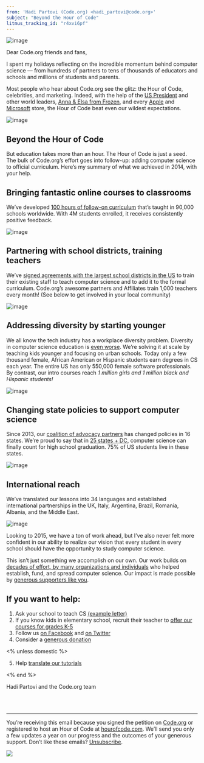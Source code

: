 ```yaml
---
from: 'Hadi Partovi (Code.org) <hadi_partovi@code.org>'
subject: "Beyond the Hour of Code"
litmus_tracking_id: "r4xvi6pf"
---
```


![image](https://code.org/images/email/teacher-quote.png)

Dear Code.org friends and fans,

I spent my holidays reflecting on the incredible momentum behind computer science — from hundreds of partners to tens of thousands of educators and schools and millions of students and parents.  

Most people who hear about Code.org see the glitz: the Hour of Code, celebrities, and marketing. Indeed, with the help of the [US President](http://youtu.be/AI_dayIQWV4) and other world leaders, [Anna & Elsa from Frozen](http://codeorg.tumblr.com/post/103042812198/frozen), and every [Apple](http://codeorg.tumblr.com/post/104341574918/apple) and [Microsoft](https://www.facebook.com/Code.org/photos/a.713452212084418.1073741855.309754825787494/716326561796983/) store, the Hour of Code beat even our wildest expectations.

![image](https://code.org/images/infographics/fit-400/60-million-students.png)

## Beyond the Hour of Code
But education takes more than an hour. The Hour of Code is just a seed. The bulk of Code.org’s effort goes into follow-up: adding computer science to official curriculum. Here’s my summary of what we achieved in 2014, with your help.

## Bringing fantastic online courses to classrooms 
We’ve developed [100 hours of follow-on curriculum](http://studio.code.org) that’s taught in 90,000 schools worldwide. With 4M students enrolled, it receives consistently positive feedback.

![image](https://code.org/images/infographics/fit-400/90K-classrooms.png)

## Partnering with school districts, training teachers
We’ve [signed agreements with the largest school districts in the US](/educate/partner-districts) to train their existing staff to teach computer science and to add it to the formal curriculum. Code.org’s awesome partners and Affiliates train 1,000 teachers every month! (See below to get involved in your local community)

![image](https://code.org/images/infographics/fit-400/districts-signed.png)

## Addressing diversity by starting younger
We all know the tech industry has a workplace diversity problem. Diversity in computer science education is [even worse](http://recode.net/2014/10/01/how-we-solve-the-tech-industrys-gender-gap/). We’re solving it at scale by teaching kids younger and focusing on urban schools. Today only a few thousand female, African American or Hispanic students earn degrees in CS each year. The entire US has only 550,000 female software professionals. By contrast, our intro courses reach *1 million girls and 1 million black and Hispanic students!*

![image](https://code.org/images/infographics/fit-400/diversity.png)

## Changing state policies to support computer science
Since 2013, our [coalition of advocacy partners](http://computinginthecore.org/) has changed policies in 16 states. We’re proud to say that in [25 states + DC](/action), computer science can finally count for high school graduation. 75% of US students live in these states.

![image](https://code.org/images/infographics/fit-400/state-map.png)


## International reach
We’ve translated our lessons into 34 languages and established international partnerships in the UK, Italy, Argentina, Brazil, Romania, Albania, and the Middle East.

![image](https://code.org/images/infographics/fit-400/languages.png)

Looking to 2015, we have a ton of work ahead, but I’ve also never felt more confident in our ability to realize our vision that every student in every school should have the opportunity to study computer science.  

This isn’t just something we accomplish on our own. Our work builds on [decades of effort, by many organizations and individuals](https://docs.google.com/document/d/1rdEUqAkYtKPMD4UeEmpZCAau4_AdIOGbZDqLkePAQrY/pub) who helped establish, fund, and spread computer science. Our impact is made possible by [generous supporters like you](/about/donors). 

## If you want to help:
1. Ask your school to teach CS [(example letter)](https://code.org/promote/letter)
2. If you know kids in elementary school, recruit their teacher to [offer our courses for grades K-5](https://code.org/k5)
3. Follow us [on Facebook](https://facebook.com/code.org) and [on Twitter](http://twitter.com/codeorg)
4. Consider a [generous donation](https://code.org/donate)

<% unless domestic %>

5. Help [translate our tutorials](https://code.org/translate)

<% end %>


Hadi Partovi and the Code.org team

<br />
<br />

<hr/>

You’re receiving this email because you signed the petition on [Code.org](https://code.org/) or registered to host an Hour of Code at [hourofcode.com](http://hourofcode.com/). We’ll send you only a few updates a year on our progress and the outcomes of your generous support. Don’t like these emails? [Unsubscribe](<%= unsubscribe_link %>).

![](<%= tracking_pixel %>)

